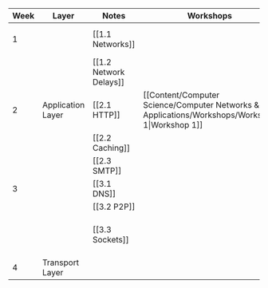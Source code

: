 
| Week | Layer             | Notes                  | Workshops                                                                                      | Assignments                                | Labs                                | Notes          |
| ---- | ----------------- | ---------------------- | ---------------------------------------------------------------------------------------------- | ------------------------------------------ | ----------------------------------- | -------------- |
| 1    |                   | [[1.1 Networks]]       |                                                                                                |                                            | [[Quiz 1 - Intro to Wireshark.pdf]] |                |
|      |                   | [[1.2 Network Delays]] |                                                                                                |                                            |                                     |                |
| 2    | Application Layer | [[2.1 HTTP]]           | [[Content/Computer Science/Computer Networks & Applications/Workshops/Workshop 1\|Workshop 1]] |                                            | [[Quiz 2 - HTTP.pdf]]               |                |
|      |                   | [[2.2 Caching]]        |                                                                                                |                                            |                                     |                |
|      |                   | [[2.3 SMTP]]           |                                                                                                |                                            |                                     | Not Examinable |
| 3    |                   | [[3.1 DNS]]            |                                                                                                |                                            | [[Quiz 3 - DNS]]                    |                |
|      |                   | [[3.2 P2P]]            |                                                                                                |                                            |                                     |                |
|      |                   | [[3.3 Sockets]]        |                                                                                                | [[Assignment 1 - Non Blocking Web Server]] |                                     |                |
| 4    | Transport Layer   |                        |                                                                                                |                                            |                                     |                |



